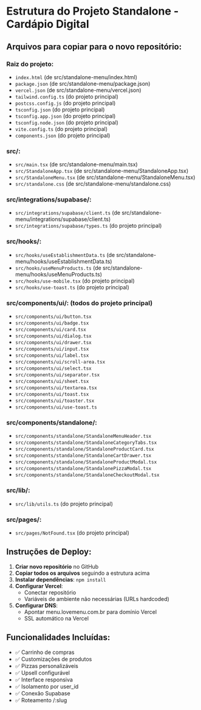 # Estrutura do Projeto Standalone - Cardápio Digital

## Arquivos para copiar para o novo repositório:

### Raiz do projeto:
- `index.html` (de src/standalone-menu/index.html)
- `package.json` (de src/standalone-menu/package.json) 
- `vercel.json` (de src/standalone-menu/vercel.json)
- `tailwind.config.ts` (do projeto principal)
- `postcss.config.js` (do projeto principal)
- `tsconfig.json` (do projeto principal)
- `tsconfig.app.json` (do projeto principal)
- `tsconfig.node.json` (do projeto principal)
- `vite.config.ts` (do projeto principal)
- `components.json` (do projeto principal)

### src/:
- `src/main.tsx` (de src/standalone-menu/main.tsx)
- `src/StandaloneApp.tsx` (de src/standalone-menu/StandaloneApp.tsx)
- `src/StandaloneMenu.tsx` (de src/standalone-menu/StandaloneMenu.tsx)
- `src/standalone.css` (de src/standalone-menu/standalone.css)

### src/integrations/supabase/:
- `src/integrations/supabase/client.ts` (de src/standalone-menu/integrations/supabase/client.ts)
- `src/integrations/supabase/types.ts` (do projeto principal)

### src/hooks/:
- `src/hooks/useEstablishmentData.ts` (de src/standalone-menu/hooks/useEstablishmentData.ts)
- `src/hooks/useMenuProducts.ts` (de src/standalone-menu/hooks/useMenuProducts.ts)
- `src/hooks/use-mobile.tsx` (do projeto principal)
- `src/hooks/use-toast.ts` (do projeto principal)

### src/components/ui/: (todos do projeto principal)
- `src/components/ui/button.tsx`
- `src/components/ui/badge.tsx`
- `src/components/ui/card.tsx`
- `src/components/ui/dialog.tsx`
- `src/components/ui/drawer.tsx`
- `src/components/ui/input.tsx`
- `src/components/ui/label.tsx`
- `src/components/ui/scroll-area.tsx`
- `src/components/ui/select.tsx`
- `src/components/ui/separator.tsx`
- `src/components/ui/sheet.tsx`
- `src/components/ui/textarea.tsx`
- `src/components/ui/toast.tsx`
- `src/components/ui/toaster.tsx`
- `src/components/ui/use-toast.ts`

### src/components/standalone/:
- `src/components/standalone/StandaloneMenuHeader.tsx`
- `src/components/standalone/StandaloneCategoryTabs.tsx`
- `src/components/standalone/StandaloneProductCard.tsx`
- `src/components/standalone/StandaloneCartDrawer.tsx`
- `src/components/standalone/StandaloneProductModal.tsx`
- `src/components/standalone/StandalonePizzaModal.tsx`
- `src/components/standalone/StandaloneCheckoutModal.tsx`

### src/lib/:
- `src/lib/utils.ts` (do projeto principal)

### src/pages/:
- `src/pages/NotFound.tsx` (do projeto principal)

## Instruções de Deploy:

1. **Criar novo repositório** no GitHub
2. **Copiar todos os arquivos** seguindo a estrutura acima
3. **Instalar dependências**: `npm install`
4. **Configurar Vercel**:
   - Conectar repositório
   - Variáveis de ambiente não necessárias (URLs hardcoded)
5. **Configurar DNS**:
   - Apontar menu.lovemenu.com.br para domínio Vercel
   - SSL automático na Vercel

## Funcionalidades Incluídas:
- ✅ Carrinho de compras
- ✅ Customizações de produtos
- ✅ Pizzas personalizáveis
- ✅ Upsell configurável
- ✅ Interface responsiva
- ✅ Isolamento por user_id
- ✅ Conexão Supabase
- ✅ Roteamento /:slug